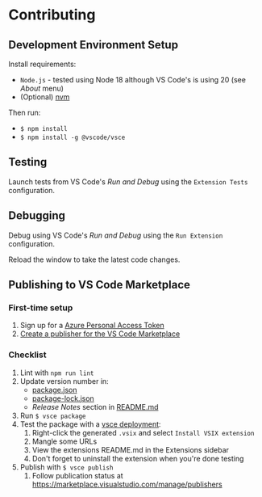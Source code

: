 # Contributing

## Development Environment Setup

Install requirements:

* ``Node.js`` - tested using Node 18 although VS Code's is using 20 (see _About_ menu)
* (Optional) [nvm](https://github.com/nvm-sh/nvm)

Then run:

* ``$ npm install``
* ``$ npm install -g @vscode/vsce``

## Testing

Launch tests from VS Code's _Run and Debug_ using the ``Extension Tests`` configuration.


## Debugging

Debug using VS Code's _Run and Debug_ using the ``Run Extension`` configuration.

Reload the window to take the latest code changes.


## Publishing to VS Code Marketplace

### First-time setup

1. Sign up for a [Azure Personal Access Token](https://code.visualstudio.com/api/working-with-extensions/publishing-extension#get-a-personal-access-token)
1. [Create a publisher for the VS Code Marketplace](https://code.visualstudio.com/api/working-with-extensions/publishing-extension#create-a-publisher)

### Checklist

1. Lint with ``npm run lint``
1. Update version number in:
	* [package.json](package.json)
	* [package-lock.json](package-lock.json)
	* _Release Notes_ section in [README.md](README.md)
1. Run ``$ vsce package``
1. Test the package with a [vsce deployment](https://code.visualstudio.com/api/working-with-extensions/publishing-extension#vsce):
	1. Right-click the generated ``.vsix`` and select ``Install VSIX extension``
	1. Mangle some URLs
	1. View the extensions README.md in the Extensions sidebar
	1. Don't forget to uninstall the extension when you're done testing
1. Publish with ``$ vsce publish``
	1. Follow publication status at https://marketplace.visualstudio.com/manage/publishers